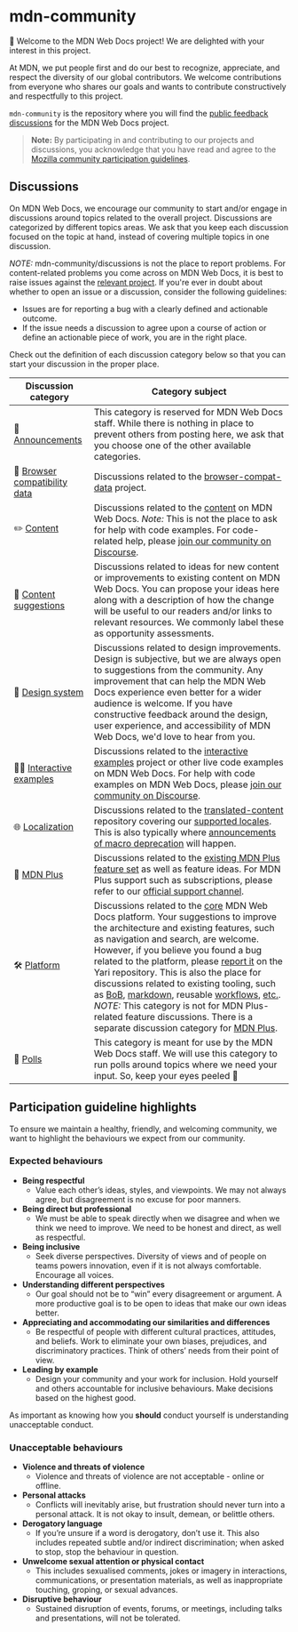 # mdn-community

👋 Welcome to the MDN Web Docs project! We are delighted with your interest in this project.

At MDN, we put people first and do our best to recognize, appreciate, and respect the diversity of our global contributors. We welcome contributions from everyone who shares our goals and wants to contribute constructively and respectfully to this project.

`mdn-community` is the repository where you will find the [public feedback discussions](https://github.com/mdn/mdn-community/discussions) for the MDN Web Docs project.

> **Note:** By participating in and contributing to our projects and discussions, you acknowledge that you have read and agree to the [Mozilla community participation guidelines](https://github.com/mdn/mdn-community/blob/main/CODE_OF_CONDUCT.md).

## Discussions

On MDN Web Docs, we encourage our community to start and/or engage in discussions around topics related to the overall project. Discussions are categorized by different topics areas. We ask that you keep each discussion focused on the topic at hand, instead of covering multiple topics in one discussion.

_NOTE:_ mdn-community/discussions is not the place to report problems. For content-related problems you come across on MDN Web Docs, it is best to raise issues against the [relevant project](https://github.com/mdn/). If you're ever in doubt about whether to open an issue or a discussion, consider the following guidelines:

- Issues are for reporting a bug with a clearly defined and actionable outcome.
- If the issue needs a discussion to agree upon a course of action or define an actionable piece of work, you are in the right place.

Check out the definition of each discussion category below so that you can start your discussion in the proper place.

| **Discussion category** | **Category subject** 	|
|---	|---	|
| 📣  [Announcements](https://github.com/mdn/mdn-community/discussions/categories/announcements) | This category is reserved for MDN Web Docs staff. While there is nothing in place to prevent others from posting here, we ask that you choose one of the other available categories. |
| 🔮  [Browser compatibility data](https://github.com/mdn/mdn-community/discussions/categories/browser-compatibility-data) | Discussions related to the [browser-compat-data](https://github.com/mdn/browser-compat-data) project. |
| ✏️  [Content](https://github.com/mdn/mdn-community/discussions/categories/content) | Discussions related to the [content](https://github.com/mdn/content) on MDN Web Docs. _Note:_ This is not the place to ask for help with code examples. For code-related help, please [join our community on Discourse](https://discourse.mozilla.org/c/mdn/learn/250). |
| 🙋  [Content suggestions](https://github.com/mdn/mdn-community/discussions/categories/content-suggestions) | Discussions related to ideas for new content or improvements to existing content on MDN Web Docs. You can propose your ideas here along with a description of how the change will be useful to our readers and/or links to relevant resources. We commonly label these as opportunity assessments. |
| 🎨  [Design system](https://github.com/mdn/mdn-community/discussions/categories/design-system) | Discussions related to design improvements. Design is subjective, but we are always open to suggestions from the community. Any improvement that can help the MDN Web Docs experience even better for a wider audience is welcome. If you have constructive feedback around the design, user experience, and accessibility of MDN Web Docs, we'd love to hear from you. |
| 👩‍💻  [Interactive examples](https://github.com/mdn/mdn-community/discussions/categories/interactive-examples) | Discussions related to the [interactive examples](https://github.com/mdn/interactive-examples) project or other live code examples on MDN Web Docs. For help with code examples on MDN Web Docs, please [join our community on Discourse](https://discourse.mozilla.org/c/mdn/learn/250). |
| 🌐  [Localization](https://github.com/mdn/mdn-community/discussions/categories/localisation) | Discussions related to the [translated-content](https://github.com/mdn/translated-content/) repository covering our [supported locales](https://github.com/mdn/translated-content/#locales). This is also typically where [announcements of macro deprecation](https://github.com/mdn/mdn-community/discussions/67) will happen. |
| 👾  [MDN Plus](https://github.com/mdn/mdn-community/discussions/categories/mdn-plus) | Discussions related to the [existing MDN Plus feature set](https://developer.mozilla.org/en-US/plus) as well as feature ideas. For MDN Plus support such as subscriptions, please refer to our [official support channel](https://support.mozilla.org/en-US/products/mdn-plus). |
| 🛠️  [Platform](https://github.com/mdn/mdn-community/discussions/categories/platform) | Discussions related to the [core](https://github.com/mdn/yari) MDN Web Docs platform. Your suggestions to improve the architecture and existing features, such as navigation and search, are welcome. However, if you believe you found a bug related to the platform, please [report it](https://github.com/mdn/yari/issues/choose) on the Yari repository. This is also the place for discussions related to existing tooling, such as [BoB](https://github.com/mdn/bob), [markdown](https://github.com/mdn/markdown/), reusable [workflows](https://github.com/mdn/workflows), [etc.](https://github.com/mdn/content#moving-one-or-more-documents).  _NOTE:_ This category is not for MDN Plus-related feature discussions. There is a separate discussion category for [MDN Plus]((https://github.com/mdn/mdn-community/discussions/categories/mdn-plus)). |
| 🤖  [Polls](https://github.com/mdn/mdn-community/discussions/categories/polls) | This category is meant for use by the MDN Web Docs staff. We will use this category to run polls around topics where we need your input. So, keep your eyes peeled 👀 |

## Participation guideline highlights

To ensure we maintain a healthy, friendly, and welcoming community, we want to highlight the behaviours we expect from our community.

### Expected behaviours

* **Being respectful**
    * Value each other’s ideas, styles, and viewpoints. We may not always agree, but disagreement is no excuse for poor manners. 
* **Being direct but professional**
    * We must be able to speak directly when we disagree and when we think we need to improve. We need to be honest and direct, as well as respectful.
* **Being inclusive**
    * Seek diverse perspectives. Diversity of views and of people on teams powers innovation, even if it is not always comfortable. Encourage all voices.
* **Understanding different perspectives**
    * Our goal should not be to “win” every disagreement or argument. A more productive goal is to be open to ideas that make our own ideas better.
* **Appreciating and accommodating our similarities and differences**
    * Be respectful of people with different cultural practices, attitudes, and beliefs. Work to eliminate your own biases, prejudices, and discriminatory practices. Think of others’ needs from their point of view.
* **Leading by example**
    * Design your community and your work for inclusion. Hold yourself and others accountable for inclusive behaviours. Make decisions based on the highest good.

As important as knowing how you **should** conduct yourself is understanding unacceptable conduct.

### Unacceptable behaviours

* **Violence and threats of violence**
    * Violence and threats of violence are not acceptable - online or offline.
* **Personal attacks**
    * Conflicts will inevitably arise, but frustration should never turn into a personal attack. It is not okay to insult, demean, or belittle others.
* **Derogatory language**
    * If you’re unsure if a word is derogatory, don’t use it. This also includes repeated subtle and/or indirect discrimination; when asked to stop, stop the behaviour in question.
* **Unwelcome sexual attention or physical contact**
    * This includes sexualised comments, jokes or imagery in interactions, communications, or presentation materials, as well as inappropriate touching, groping, or sexual advances.
* **Disruptive behaviour**
    * Sustained disruption of events, forums, or meetings, including talks and presentations, will not be tolerated.
